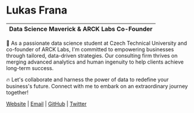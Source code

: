# Lukas Frana

| Data Science Maverick & ARCK Labs Co-Founder |
|----------------------------------------------|

🚀 As a passionate data science student at Czech Technical University and co-founder of ARCK Labs, I'm committed to empowering businesses through tailored, data-driven strategies. Our consulting firm thrives on merging advanced analytics and human ingenuity to help clients achieve long-term success.

🔥 Let's collaborate and harness the power of data to redefine your business's future. Connect with me to embark on an extraordinary journey together!

[Website](https://lukasfrana.com/) | [Email](mailto:x@lukasfrana.com) | [GitHub](https://github.com/lksfrn) | [Twitter](https://twitter.com/xlukasfrana)

<!-- [![Lukas Frana's GitHub Stats](https://github-readme-stats.vercel.app/api?username=lksfrn)](https://github.com/lksfrn) -->
